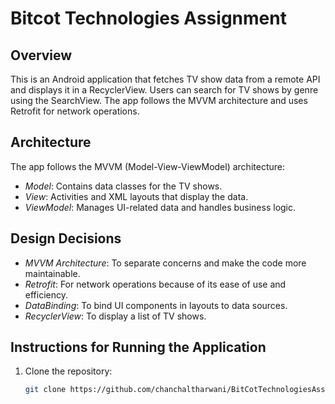 # Bitcot Technologies Assignment

## Overview

This is an Android application that fetches TV show data from a remote API and displays it in a RecyclerView. Users can search for TV shows by genre using the SearchView. The app follows the MVVM architecture and uses Retrofit for network operations.

## Architecture

The app follows the MVVM (Model-View-ViewModel) architecture:
- *Model*: Contains data classes for the TV shows.
- *View*: Activities and XML layouts that display the data.
- *ViewModel*: Manages UI-related data and handles business logic.

## Design Decisions

- *MVVM Architecture*: To separate concerns and make the code more maintainable.
- *Retrofit*: For network operations because of its ease of use and efficiency.
- *DataBinding*: To bind UI components in layouts to data sources.
- *RecyclerView*: To display a list of TV shows.

## Instructions for Running the Application

1. Clone the repository:
   ```sh
   git clone https://github.com/chanchaltharwani/BitCotTechnologiesAssignment.git
